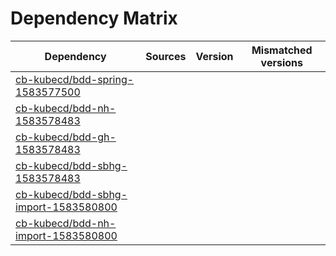 # Dependency Matrix

Dependency | Sources | Version | Mismatched versions
---------- | ------- | ------- | -------------------
[cb-kubecd/bdd-spring-1583577500](https://github.com/cb-kubecd/bdd-spring-1583577500.git) |  | []() | 
[cb-kubecd/bdd-nh-1583578483](https://github.com/cb-kubecd/bdd-nh-1583578483.git) |  | []() | 
[cb-kubecd/bdd-gh-1583578483](https://github.com/cb-kubecd/bdd-gh-1583578483.git) |  | []() | 
[cb-kubecd/bdd-sbhg-1583578483](https://github.com/cb-kubecd/bdd-sbhg-1583578483.git) |  | []() | 
[cb-kubecd/bdd-sbhg-import-1583580800](https://github.com/cb-kubecd/bdd-sbhg-import-1583580800.git) |  | []() | 
[cb-kubecd/bdd-nh-import-1583580800](https://github.com/cb-kubecd/bdd-nh-import-1583580800.git) |  | []() | 

